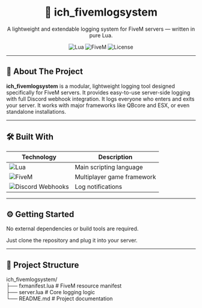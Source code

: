 <h1 align="center">📜 ich_fivemlogsystem</h1>

<p align="center">
  A lightweight and extendable logging system for FiveM servers — written in pure Lua.
</p>

<p align="center">
  <img src="https://img.shields.io/badge/Lua-99%25-blueviolet?logo=lua&logoColor=white" alt="Lua" />
  <img src="https://img.shields.io/badge/FiveM-1%25-orange?logo=fivem&logoColor=white" alt="FiveM" />
  <img src="https://img.shields.io/github/license/ichsoftware/ich_fivemlogsystem" alt="License" />
</p>

---

## 🧩 About The Project

**ich_fivemlogsystem** is a modular, lightweight logging tool designed specifically for FiveM servers. It provides easy-to-use server-side logging with full Discord webhook integration. It logs everyone who enters and exits your server. It works with major frameworks like QBcore and ESX, or even standalone installations.

---

## 🛠️ Built With

| Technology | Description |
|------------|-------------|
| ![Lua](https://img.shields.io/badge/-Lua-2C2D72?logo=lua&logoColor=white) | Main scripting language |
| ![FiveM](https://img.shields.io/badge/-FiveM-FF5000?logo=fivem&logoColor=white) | Multiplayer game framework |
| ![Discord Webhooks](https://img.shields.io/badge/-Discord-5865F2?logo=discord&logoColor=white) | Log notifications |

---

## ⚙️ Getting Started

No external dependencies or build tools are required.

Just clone the repository and plug it into your server.

---

## 📁 Project Structure

ich_fivemlogsystem/<br>
├── fxmanifest.lua # FiveM resource manifest<br>
├── server.lua # Core logging logic<br>
└── README.md # Project documentation<br>
